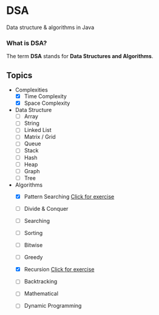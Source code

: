# DSA
Data structure &amp; algorithms in Java

### What is DSA?
The term **DSA** stands for **Data Structures and Algorithms**.

## Topics
- Complexities
  - [x] Time Complexity
  - [x] Space Complexity
- Data Structure
  - [ ] Array
  - [ ] String
  - [ ] Linked List
  - [ ] Matrix / Grid
  - [ ] Queue
  - [ ] Stack
  - [ ] Hash
  - [ ] Heap
  - [ ] Graph
  - [ ] Tree
    
- Algorithms
  - [x] Pattern Searching  [Click for exercise](https://github.com/Ajay-Dhangar/DSA/tree/main/Algorithms/1.%20Pattern%20Searching)
  - [ ] Divide & Conquer
  - [ ] Searching
  - [ ] Sorting
  - [ ] Bitwise
  - [ ] Greedy
  - [x] Recursion  [Click for exercise](https://github.com/Ajay-Dhangar/DSA/tree/main/Algorithms/7.%20Recursion)
  - [ ] Backtracking
  - [ ] Mathematical
  - [ ] Dynamic Programming
  
